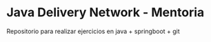 # Java Delivery Network - Mentoria

Repositorio para realizar ejercicios en java + springboot + git

